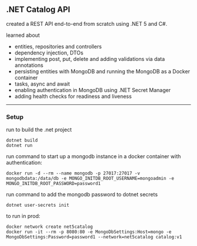 ## .NET Catalog API

created a REST API end-to-end from scratch using .NET 5 and C#.

learned about

- entities, repositories and controllers
- dependency injection, DTOs
- implementing post, put, delete and adding validations via data annotations
- persisting entities with MongoDB and running the MongoDB as a Docker container
- tasks, async and await
- enabling authentication in MongoDB using .NET Secret Manager
- adding health checks for readiness and liveness

---

### Setup

run to build the .net project

```
dotnet build
dotnet run
```

run command to start up a mongodb instance in a docker container with authentication:

```
docker run -d --rm --name mongodb -p 27017:27017 -v mongodbdata:/data/db -e MONGO_INITDB_ROOT_USERNAME=mongoadmin -e MONGO_INITDB_ROOT_PASSWORD=password1
```

run command to add the mongodb password to dotnet secrets

```
dotnet user-secrets init
```

to run in prod:

```
docker network create net5catalog
docker run -it --rm -p 8080:80 -e MongoDbSettings:Host=mongo -e MongoDbSettings:Password=password1 --network=net5catalog catalog:v1
```
